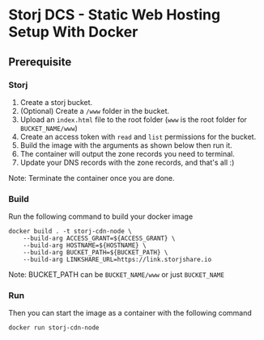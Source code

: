 # Storj DCS - Static Web Hosting Setup With Docker

## Prerequisite

### Storj

1. Create a storj bucket.
2. (Optional) Create a `/www` folder in the bucket.
3. Upload an `index.html` file to the root folder (`www` is the root folder for `BUCKET_NAME/www`)
3. Create an access token with `read` and `list` permissions for the bucket.
4. Build the image with the arguments as shown below then run it.
5. The container will output the zone records you need to terminal.
6. Update your DNS records with the zone records, and that's all :)

Note: Terminate the container once you are done.

### Build

Run the following command to build your docker image

```
docker build . -t storj-cdn-node \
    --build-arg ACCESS_GRANT=${ACCESS_GRANT} \
    --build-arg HOSTNAME=${HOSTNAME} \
    --build-arg BUCKET_PATH=${BUCKET_PATH} \
    --build-arg LINKSHARE_URL=https://link.storjshare.io
```
Note: BUCKET_PATH can be `BUCKET_NAME/www` or just `BUCKET_NAME`

### Run

Then you can start the image as a container with the following command

```
docker run storj-cdn-node
```